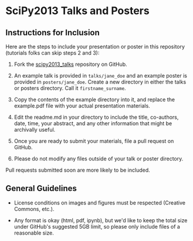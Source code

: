 SciPy2013 Talks and Posters
===========================

Instructions for Inclusion
--------------------------

Here are the steps to include your presentation or poster in this repository 
(tutorials folks can skip steps 2 and 3):

1. Fork the [scipy2013_talks](https://github.com/scipy/scipy2013_talks)
  repository on GitHub.

1. An example talk is provided in ``talks/jane_doe`` and an example poster is 
  provided in ``posters/jane_doe``.  Create a new
  directory in either the talks or posters directory. Call it ``firstname_surname``.

1. Copy the contents of the example directory into it, and
  replace the example.pdf file with your actual presentation materials. 

1. Edit the readme.md in your directory to include the title, co-authors, date, time, your abstract,
  and any other information that might be archivally useful. 

1. Once you are ready to submit your materials, file a pull request on GitHub.

1. Please do not modify any files outside of your talk or poster directory.

Pull requests submitted soon are more likely to be included.

General Guidelines
------------------

- License conditions on images and figures must be respected (Creative Commons,
  etc.).

- Any format is okay (html, pdf, ipynb), but we'd like to keep the total size 
  under GitHub's suggested 5GB limit, so please only include files of a reasonable 
  size. 

